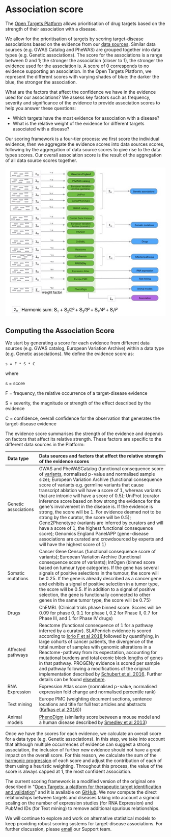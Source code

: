 # Association score

The [Open Targets Platform](https://www.targetvalidation.org/) allows prioritisation of drug targets based on the strength of their association with a disease.

We allow for the prioritisation of targets by scoring target-disease associations based on the evidence from our [data sources](https://docs.targetvalidation.org/data-sources/). Similar data sources \(e.g. GWAS Catalog and PheWAS\) are grouped together into data types \(e.g. Genetic associations\). The score for the associations is a range between 0 and 1; the stronger the association \(closer to 1\), the stronger the evidence used for the association is. A score of 0 corresponds to no evidence supporting an association. In the Open Targets Platform, we represent the different scores with varying shades of blue: the darker the blue, the stronger the association.

What are the factors that affect the confidence we have in the evidence used for our associations? We assess key factors such as frequency, severity and significance of the evidence to provide association scores to help you answer these questions:

* Which targets have the most evidence for association with a disease?
* What is the relative weight of the evidence for different targets associated with a disease?

Our scoring framework is a four-tier process: we first score the individual evidence, then we aggregate the evidence scores into data sources scores, following by the aggregation of data source scores to give rise to the data types scores. Our overall association score is the result of the aggregation of all data source scores together. 

![The four-tier scoring framework: from evidence scores to the overall score.](../.gitbook/assets/score.jpg)

## Computing the Association Score <a id="computing-the-association-score"></a>

We start by generating a score for each evidence from different data sources \(e.g. GWAS catalog, European Variation Archive\) within a data type \(e.g. Genetic associations\). We define the evidence score as:

`s = F * S * C`

where

s = score

F = frequency, the relative occurrence of a target-disease evidence

S = severity, the magnitude or strength of the effect described by the evidence

C = confidence, overall confidence for the observation that generates the target-disease evidence

The evidence score summarises the strength of the evidence and depends on factors that affect its relative strength. These factors are specific to the different data sources in the Platform:

| Data type | Data sources and factors that affect the relative strength of the evidence scores |
| :--- | :--- |
| Genetic associations | GWAS and PheWASCatalog \(functional consequence score of [variants](https://www.targetvalidation.org/variants), normalised p-value and normalised sample size\); European Variation Archive \(functional consequence score of variants e.g. germline variants that cause transcript ablation will have a score of 1, whereas variants that are intronic will have a score of 0.5\); UniProt \(curator inference score based on how strong the evidence for the gene's involvement in the disease is. If the evidence is strong, the score will be 1. For evidence deemed not to be strong by the curator, the score will be 0.5\); Gene2Phenotype \(variants are inferred by curators and will have a score of 1, the highest functional consequence score\); Genomics England PanelAPP \(gene-disease associations are curated and crowdsourced by experts and will have the highest score of 1\) |
| Somatic mutations | Cancer Gene Census \(functional consequence score of variants\); European Variation Archive \(functional consequence score of variants\); IntOgen \(binned score based on tumour type categories. If the gene has several signals of positive selections in the tumour, the score will be 0.25. If the gene is already described as a cancer gene and exhibits a signal of positive selection in a tumor type, the score will be 0.5. If in addition to a signal of positive selection, the gene is functionally connected to other genes in the same tumor type, the score will be 0.75\) |
| Drugs | ChEMBL \(Clinical trials phase binned score. Scores will be 0.09 for phase 0, 0.1 for phase I, 0.2 for Phase II, 0.7 for Phase III, and 1 for Phase IV drugs\) |
| Affected pathways | Reactome \(functional consequence of 1 for a pathway inferred by a curator\). SLAPenrich evidence is scored according to [Iorio F et al 2018 ](https://europepmc.org/articles/PMC5928049?fromSearch=singleResult&fromQuery=Dissecting%20the%20genomic%20heterogeneity%20of%20cancer%20hallmarks%27%20acquisition%20with%20SLAPenrich)followed by quantifying, in large cohorts of cancer patients, the divergence of the total number of samples with genomic alterations in a Reactome-pathway from its expectation, accounting for mutational burdens and total exonic block lengths of genes in that pathway. PROGENy evidence is scored per sample and pathway following a modifications of the original implementation described by [Schubert et al. 2016](https://paperpile.com/c/qEp5zg/BTCS). Further details can be found [elsewhere](https://github.com/saezlab/progeny). |
| RNA Expression | Expression Atlas score \(normalised p-value, normalised expression fold change and normalised percentile rank\) |
| Text mining | Europe PMC \(weighting document sections, sentence locations and title for full text articles and abstracts \([Kafkas et al 2016](https://europepmc.org/abstract/MED/28587637)\)\) |
| Animal models | [PhenoDigm](https://www.sanger.ac.uk/science/tools/phenodigm) \(similarity score between a mouse model and a human disease described by [Smedley et al 2013](https://europepmc.org/abstract/MED/23660285)\) |

Once we have the scores for each evidence, we calculate an overall score for a data type \(e.g. Genetic associations\). In this step, we take into account that although multiple occurrences of evidence can suggest a strong association, the inclusion of further new evidence should not have a great impact on the overall score. For this reason, we calculate the sum of the [harmonic progression](https://en.wikipedia.org/wiki/Harmonic_progression_%28mathematics%29) of each score and adjust the contribution of each of them using a heuristic weighting. Throughout this process, the value of the score is always capped at 1, the most confident association.

The current scoring framework is a modified version of the original one described in "[Open Targets: a platform for therapeutic target identification and validation](https://academic.oup.com/nar/article/45/D1/D985/2605745)" and it is available on [GitHub](https://github.com/opentargets/data_pipeline/blob/master/mrtarget/modules/EvidenceString.py). We now compute the direct relationships between targets and diseases taking into account a sigmoid scaling on the number of expression studies \(for RNA Expression\) and PubMed IDs \(for Text mining\) to remove additional spurious relationships.

We will continue to explore and work on alternative statistical models to keep providing robust scoring systems for target-disease associations. For further discussion, please [email](mailto:support@targetvalidation.org) our Support team.

